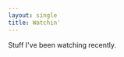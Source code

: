 ```yaml
---
layout: single
title: Watchin'
---
```

<script src="https://code.jquery.com/jquery-3.6.0.min.js"
  integrity="sha256-/xUj+3OJU5yExlq6GSYGSHk7tPXikynS7ogEvDej/m4="
  crossorigin="anonymous"></script>
<script src="../rss_widget.js"></script>
<script>
const FEEDS = [ {
  url: `https://trakt.tv/users/davorg/progress/watched/activity.atom?slurm=e94f879ae8bd21e4c6aca5a25228eeda&hide_completed=true`,
  desc: 'dev.to'
} ];

$(document).ready(function() {

  make_rss_widget(FEEDS, 'rss_here');
});

</script>

Stuff I've been watching recently.

<div id="rss_here" />
